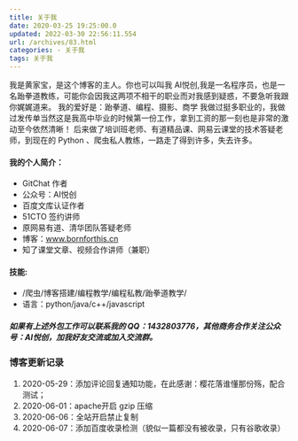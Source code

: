 ```yaml
---
title: 关于我
date: 2020-03-25 19:25:00.0
updated: 2022-03-30 22:56:11.554
url: /archives/83.html
categories: - 关于我
tags: 关于我
---
```




我是黄家宝，是这个博客的主人。你也可以叫我 AI悦创,我是一名程序员，也是一名跆拳道教练，可能你会因我这两项不相干的职业而对我感到疑惑，不要急听我跟你娓娓道来。 我的爱好是：跆拳道、编程、摄影、商学 我做过挺多职业的，我做过发传单当然这是我高中毕业的时候第一份工作，拿到工资的那一刻也是非常的激动至今依然清晰！ 后来做了培训班老师、有道精品课、网易云课堂的技术答疑老师，到现在的 Python 、爬虫私人教练，一路走了得到许多，失去许多。

#### 我的个人简介：

*   GitChat 作者
*   公众号：AI悦创
*   百度文库认证作者
*   51CTO 签约讲师
*   原网易有道、清华团队答疑老师
*   博客：www.bornforthis.cn
*   知了课堂文章、视频合作讲师（兼职）

#### 技能:

*   /爬虫/博客搭建/编程教学/编程私教/跆拳道教学/
*   语言：python/java/c++/javascript

##### 如果有上述外包工作可以联系我的 QQ：1432803776，其他商务合作关注公众号：AI悦创，加我好友交流或加入交流群。

### 博客更新记录

1.  2020-05-29：添加评论回复通知功能，在此感谢：樱花落谁懂那份殇，配合测试；
2.  2020-06-01：apache开启 gzip 压缩
3.  2020-06-06：全站开启禁止复制
4.  2020-06-07：添加百度收录检测（貌似一篇都没有被收录，只有谷歌收录）